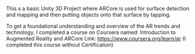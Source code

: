 This s a basic Unity 3D Project where ARCore is used for surface detection and mapping and then putting objects onto that surface by tapping. 


To get a foundational understanding and overview of the AR trends and technology, I completed a course on Coursera named:
Introduction to Augmented Reality and ARCore
Link: https://www.coursera.org/learn/ar
(I completed this course without Certification)
